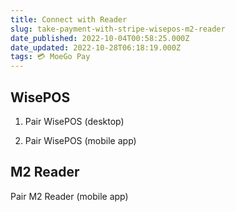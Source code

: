 ```yaml
---
title: Connect with Reader
slug: take-payment-with-stripe-wisepos-m2-reader
date_published: 2022-10-04T00:58:25.000Z
date_updated: 2022-10-28T06:18:19.000Z
tags: 💳 MoeGo Pay
---
```


## WisePOS

1. Pair WisePOS (desktop)

2. Pair WisePOS (mobile app)

## M2 Reader

Pair M2 Reader (mobile app)
